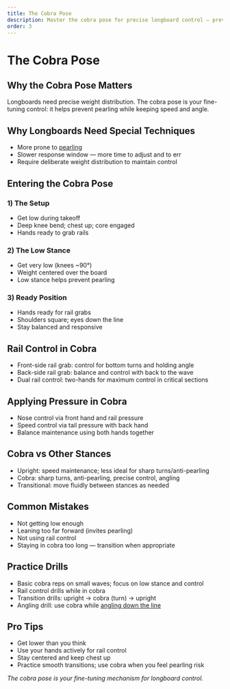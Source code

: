 ```yaml
---
title: The Cobra Pose
description: Master the cobra pose for precise longboard control — prevent pearling while maintaining speed and angle.
order: 3
---
```


# The Cobra Pose

## Why the Cobra Pose Matters
Longboards need precise weight distribution. The cobra pose is your fine-tuning control: it helps prevent pearling while keeping speed and angle.

## Why Longboards Need Special Techniques
- More prone to [pearling](/guide/avoid-pearling)
- Slower response window — more time to adjust and to err
- Require deliberate weight distribution to maintain control

## Entering the Cobra Pose
### 1) The Setup
- Get low during takeoff
- Deep knee bend; chest up; core engaged
- Hands ready to grab rails

### 2) The Low Stance
- Get very low (knees ~90°)
- Weight centered over the board
- Low stance helps prevent pearling

### 3) Ready Position
- Hands ready for rail grabs
- Shoulders square; eyes down the line
- Stay balanced and responsive

## Rail Control in Cobra
- Front-side rail grab: control for bottom turns and holding angle
- Back-side rail grab: balance and control with back to the wave
- Dual rail control: two-hands for maximum control in critical sections

## Applying Pressure in Cobra
- Nose control via front hand and rail pressure
- Speed control via tail pressure with back hand
- Balance maintenance using both hands together

## Cobra vs Other Stances
- Upright: speed maintenance; less ideal for sharp turns/anti-pearling
- Cobra: sharp turns, anti-pearling, precise control, angling
- Transitional: move fluidly between stances as needed

## Common Mistakes
- Not getting low enough
- Leaning too far forward (invites pearling)
- Not using rail control
- Staying in cobra too long — transition when appropriate

## Practice Drills
- Basic cobra reps on small waves; focus on low stance and control
- Rail control drills while in cobra
- Transition drills: upright → cobra (turn) → upright
- Angling drill: use cobra while [angling down the line](/guide/angling-down-the-line)

## Pro Tips
- Get lower than you think
- Use your hands actively for rail control
- Stay centered and keep chest up
- Practice smooth transitions; use cobra when you feel pearling risk

_The cobra pose is your fine-tuning mechanism for longboard control._


